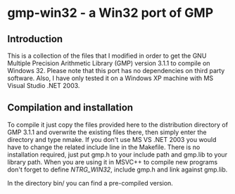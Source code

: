 # gmp-win32 - a Win32 port of GMP

## Introduction 

This is a collection of the files that I modified in order to get the
GNU Multiple Precision Arithmetic Library (GMP) version 3.1.1 to compile
on Windows 32.  Please note that this port has no dependencies on third
party software.  Also, I have only tested it on a Windows XP machine with
MS Visual Studio .NET 2003.

## Compilation and installation

To compile it just copy the files provided here to the distribution
directory of GMP 3.1.1 and overwrite the existing files there, then simply
enter the directory and type nmake.  If you don't use MS VS .NET 2003 you
would have to change the related include line in the Makefile.  There is no
installation required, just put gmp.h to your include path and gmp.lib to
your library path.  When you are using it in MSVC++ to compile new programs
don't forget to define _NTRG_WIN32_, include gmp.h and link against gmp.lib.

In the directory bin/ you can find a pre-compiled version.
